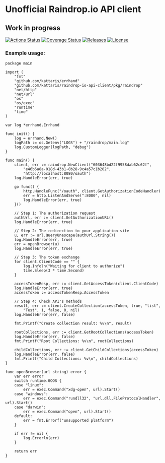 # Unofficial Raindrop.io API client
## Work in progress

[![Actions Status](https://github.com/kattaris/raindrop-io-api-client/workflows/CI/badge.svg)](https://github.com/kattaris/raindrop-io-api-client/actions)
[![Coverage Status](https://codecov.io/github/kattaris/raindrop-io-api-client/coverage.svg?branch=master)](https://codecov.io/gh/kattaris/raindrop-io-api-client)
[![Releases](https://img.shields.io/github/v/release/kattaris/raindrop-io-api-client.svg?include_prereleases&style=flat-square)](https://github.com/kattaris/raindrop-io-api-client/releases)
[![License](https://img.shields.io/badge/License-Apache%202.0-blue.svg)](https://opensource.org/licenses/Apache-2.0)

### Example usage:

```
package main

import (
	"fmt"
	"github.com/kattaris/errhand"
	"github.com/kattaris/raindrop-io-api-client/pkg/raindrop"
	"net/http"
	"net/url"
	"os"
	"os/exec"
	"runtime"
	"time"
)

var log *errhand.Errhand

func init() {
	log = errhand.New()
	logPath := os.Getenv("LOGS") + "/raindrop/main.log"
	log.CustomLogger(logPath, "debug")
}

func main() {
	client, err := raindrop.NewClient("603648bd22f9958dab62c62f",
		"e46b6a8a-018d-43b1-8b28-9c4a57c1b202",
		"http://localhost:8080/oauth")
	log.HandleError(err, true)

	go func() {
		http.HandleFunc("/oauth", client.GetAuthorizationCodeHandler)
		err = http.ListenAndServe(":8080", nil)
		log.HandleError(err, true)
	}()

	// Step 1: The authorization request
	authUrl, err := client.GetAuthorizationURL()
	log.HandleError(err, true)

	// Step 2: The redirection to your application site
	u, err := url.QueryUnescape(authUrl.String())
	log.HandleError(err, true)
	err = openBrowser(u)
	log.HandleError(err, true)

	// Step 3: The token exchange
	for client.ClientCode == "" {
		log.Infoln("Waiting for client to authorize")
		time.Sleep(3 * time.Second)
	}

	accessTokenResp, err := client.GetAccessToken(client.ClientCode)
	log.HandleError(err, true)
	accessToken := accessTokenResp.AccessToken

	// Step 4: Check API's methods
	result, err := client.CreateCollection(accessToken, true, "list",
		"Test", 1, false, 0, nil)
	log.HandleError(err, false)

	fmt.Printf("Create collection result: %v\n", result)

	rootCollections, err := client.GetRootCollections(accessToken)
	log.HandleError(err, false)
	fmt.Printf("Root Collections: %v\n", rootCollections)

	childCollections, err := client.GetChildCollections(accessToken)
	log.HandleError(err, false)
	fmt.Printf("Child Collections: %v\n", childCollections)
}

func openBrowser(url string) error {
	var err error
	switch runtime.GOOS {
	case "linux":
		err = exec.Command("xdg-open", url).Start()
	case "windows":
		err = exec.Command("rundll32", "url.dll,FileProtocolHandler", url).Start()
	case "darwin":
		err = exec.Command("open", url).Start()
	default:
		err = fmt.Errorf("unsupported platform")
	}

	if err != nil {
		log.Errorln(err)
	}

	return err
}
```